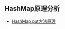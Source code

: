 ## HashMap原理分析

- [HashMap put方法原理](https://blog.csdn.net/the_one_and_only/article/details/81665098)
